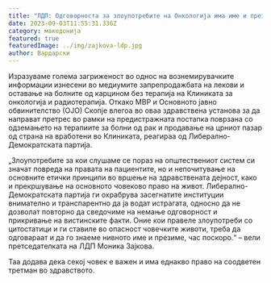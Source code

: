 ```yaml
---
title: "ЛДП: Одговорноста за злоупотребите на Онкологија има име и презиме"
date: 2023-09-03T11:55:31.336Z
category: македонија
featured: true
featuredImage: ../img/zajkova-ldp.jpg
author: Вардарски
---
```

<!--StartFragment-->

Изразуваме голема загриженост во однос на вознемирувачките информации изнесени во медиумите запрепродажбата на лекови и оставање на болните од карцином без терапија на Клиниката за онкологија и радиотерапија. Откако МВР и Основното јавно обвинителство (ОЈО) Скопје влегоа во оваа здравствена установа за да направат претрес во рамки на предистражната постапка поврзана со одземањето на терапиите за болни од рак и продавање на црниот пазар од страна на вработени во Клиниката, реагираа од Либерално-Демократската партија.



<!--EndFragment--><!--StartFragment-->

„Злоупотребите за кои слушаме се пораз на општествениот систем си значат повреда на правата на пациентите, но и непочитување на основните етички принципи во вршење на здравствената дејност, како и прекршување на основното човеково право на живот. Либерално-Демократската партија ги охрабрува засегнатите институции внимателно и транспарентно да ја водат истрагата, односно да не дозволат повторно да сведочиме на немање одговорност и прикривање на вистинските факти. Оние кои правеле злоупотреби со цитостатици и ги ставиле во опасност човечките животи, треба да одговараат и да го знаеме нивното име и презиме, час поскоро.“ – вели претседателката на ЛДП Моника Зајкова.

Таа додава дека секој човек е важен и има еднакво право на соодветен третман во здравството.

<!--EndFragment-->